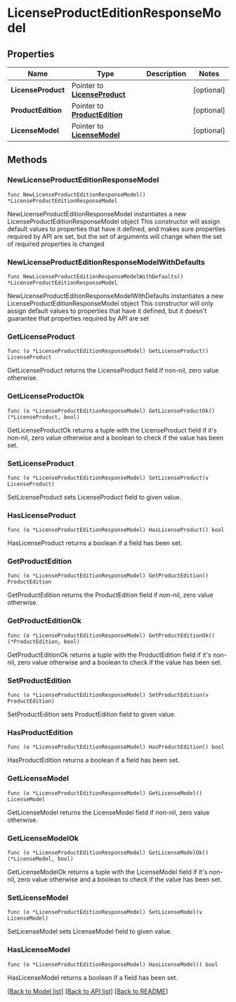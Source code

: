 # LicenseProductEditionResponseModel

## Properties

Name | Type | Description | Notes
------------ | ------------- | ------------- | -------------
**LicenseProduct** | Pointer to [**LicenseProduct**](LicenseProduct.md) |  | [optional] 
**ProductEdition** | Pointer to [**ProductEdition**](ProductEdition.md) |  | [optional] 
**LicenseModel** | Pointer to [**LicenseModel**](LicenseModel.md) |  | [optional] 

## Methods

### NewLicenseProductEditionResponseModel

`func NewLicenseProductEditionResponseModel() *LicenseProductEditionResponseModel`

NewLicenseProductEditionResponseModel instantiates a new LicenseProductEditionResponseModel object
This constructor will assign default values to properties that have it defined,
and makes sure properties required by API are set, but the set of arguments
will change when the set of required properties is changed

### NewLicenseProductEditionResponseModelWithDefaults

`func NewLicenseProductEditionResponseModelWithDefaults() *LicenseProductEditionResponseModel`

NewLicenseProductEditionResponseModelWithDefaults instantiates a new LicenseProductEditionResponseModel object
This constructor will only assign default values to properties that have it defined,
but it doesn't guarantee that properties required by API are set

### GetLicenseProduct

`func (o *LicenseProductEditionResponseModel) GetLicenseProduct() LicenseProduct`

GetLicenseProduct returns the LicenseProduct field if non-nil, zero value otherwise.

### GetLicenseProductOk

`func (o *LicenseProductEditionResponseModel) GetLicenseProductOk() (*LicenseProduct, bool)`

GetLicenseProductOk returns a tuple with the LicenseProduct field if it's non-nil, zero value otherwise
and a boolean to check if the value has been set.

### SetLicenseProduct

`func (o *LicenseProductEditionResponseModel) SetLicenseProduct(v LicenseProduct)`

SetLicenseProduct sets LicenseProduct field to given value.

### HasLicenseProduct

`func (o *LicenseProductEditionResponseModel) HasLicenseProduct() bool`

HasLicenseProduct returns a boolean if a field has been set.

### GetProductEdition

`func (o *LicenseProductEditionResponseModel) GetProductEdition() ProductEdition`

GetProductEdition returns the ProductEdition field if non-nil, zero value otherwise.

### GetProductEditionOk

`func (o *LicenseProductEditionResponseModel) GetProductEditionOk() (*ProductEdition, bool)`

GetProductEditionOk returns a tuple with the ProductEdition field if it's non-nil, zero value otherwise
and a boolean to check if the value has been set.

### SetProductEdition

`func (o *LicenseProductEditionResponseModel) SetProductEdition(v ProductEdition)`

SetProductEdition sets ProductEdition field to given value.

### HasProductEdition

`func (o *LicenseProductEditionResponseModel) HasProductEdition() bool`

HasProductEdition returns a boolean if a field has been set.

### GetLicenseModel

`func (o *LicenseProductEditionResponseModel) GetLicenseModel() LicenseModel`

GetLicenseModel returns the LicenseModel field if non-nil, zero value otherwise.

### GetLicenseModelOk

`func (o *LicenseProductEditionResponseModel) GetLicenseModelOk() (*LicenseModel, bool)`

GetLicenseModelOk returns a tuple with the LicenseModel field if it's non-nil, zero value otherwise
and a boolean to check if the value has been set.

### SetLicenseModel

`func (o *LicenseProductEditionResponseModel) SetLicenseModel(v LicenseModel)`

SetLicenseModel sets LicenseModel field to given value.

### HasLicenseModel

`func (o *LicenseProductEditionResponseModel) HasLicenseModel() bool`

HasLicenseModel returns a boolean if a field has been set.


[[Back to Model list]](../README.md#documentation-for-models) [[Back to API list]](../README.md#documentation-for-api-endpoints) [[Back to README]](../README.md)


